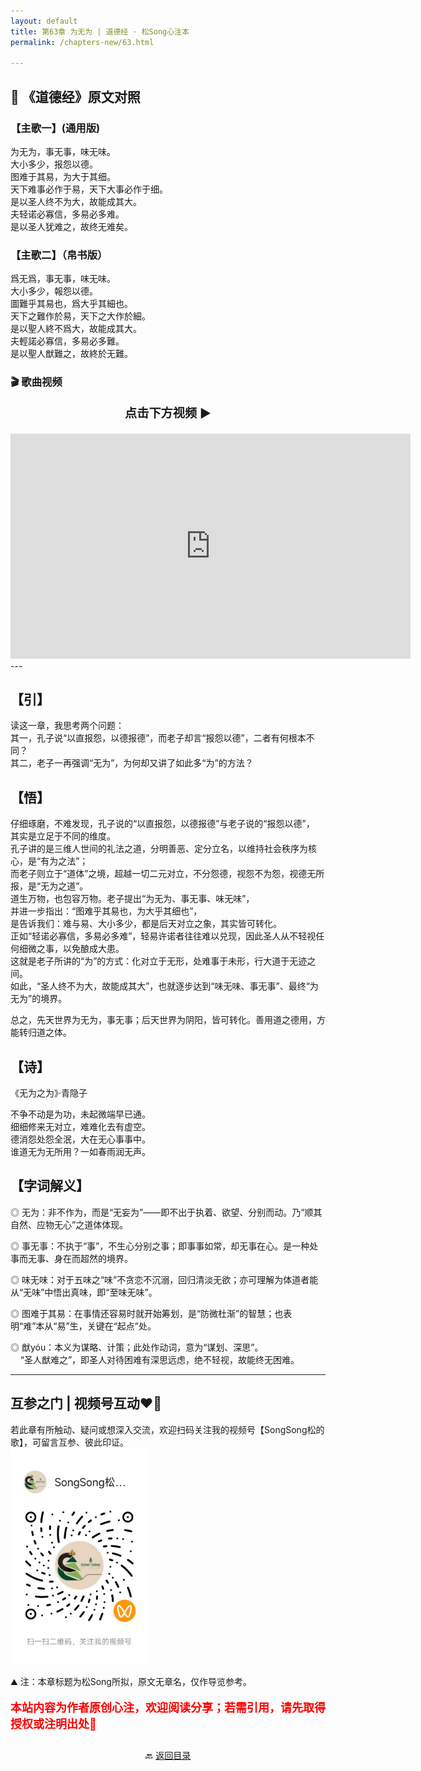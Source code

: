 ```yaml
---
layout: default
title: 第63章 为无为 | 道德经 · 松Song心注本
permalink: /chapters-new/63.html

---
```


## 📜 《道德经》原文对照
### 【主歌一】(通用版)
为无为，事无事，味无味。<br>
大小多少，报怨以德。<br>
图难于其易，为大于其细。<br>
天下难事必作于易，天下大事必作于细。<br>
是以圣人终不为大，故能成其大。<br>
夫轻诺必寡信，多易必多难。<br>
是以圣人犹难之，故终无难矣。<br>

### 【主歌二】（帛书版）
爲无爲，事无事，味无味。<br>
大小多少，報怨以德。<br>
圖難乎其易也，爲大乎其細也。<br>
天下之難作於易，天下之大作於細。<br>
是以聖人終不爲大，故能成其大。<br> 
夫輕諾必寡信，多易必多難。<br>
是以聖人猷難之，故終於无難。<br>

### 🎬 歌曲视频
<p style="text-align:center; font-size:1.2rem; font-weight:bold;">
  点击下方视频 ▶️
</p>

<iframe
  src="https://streamable.com/e/nf1cv2"
  width="640"
  height="360"
  frameborder="0"
  allowfullscreen
  loading="lazy">
</iframe>
---

## 【引】
读这一章，我思考两个问题：<br>
其一，孔子说“以直报怨，以德报德”，而老子却言“报怨以德”，二者有何根本不同？<br>
其二，老子一再强调“无为”，为何却又讲了如此多“为”的方法？<br>

## 【悟】
仔细琢磨，不难发现，孔子说的“以直报怨，以德报德”与老子说的“报怨以德”， 其实是立足于不同的维度。<br>
孔子讲的是三维人世间的礼法之道，分明善恶、定分立名，以维持社会秩序为核心，是“有为之法”；<br>
而老子则立于“道体”之境，超越一切二元对立，不分怨德，视怨不为怨，视德无所报，是“无为之道”。<br>
道生万物，也包容万物。老子提出“为无为、事无事、味无味”，<br>
并进一步指出：“图难乎其易也，为大乎其细也”，<br>
是告诉我们：难与易、大小多少，都是后天对立之象，其实皆可转化。<br>
正如“轻诺必寡信，多易必多难”，轻易许诺者往往难以兑现，因此圣人从不轻视任何细微之事，以免酿成大患。<br>
这就是老子所讲的“为”的方式：化对立于无形，处难事于未形，行大道于无迹之间。<br>
如此，“圣人终不为大，故能成其大”，也就逐步达到“味无味、事无事”、最终“为无为”的境界。<br>

总之，先天世界为无为，事无事；后天世界为阴阳，皆可转化。善用道之德用，方能转归道之体。<br>

## 【诗】
《无为之为》·青隐子<br>

不争不动是为功，未起微端早已通。<br>
细细修来无对立，难难化去有虚空。<br>
德消怨处怨全泯，大在无心事事中。<br>
谁道无为无所用？一如春雨润无声。<br>

## 【字词解义】

◎ 无为：非不作为，而是“无妄为”——即不出于执着、欲望、分别而动。乃“顺其自然、应物无心”之道体体现。<br>

◎ 事无事：不执于“事”，不生心分别之事；即事事如常，却无事在心。是一种处事而无事、身在而超然的境界。<br>

◎ 味无味：对于五味之“味”不贪恋不沉溺，回归清淡无欲；亦可理解为体道者能从“无味”中悟出真味，即“至味无味”。<br>

◎ 图难于其易：在事情还容易时就开始筹划，是“防微杜渐”的智慧；也表明“难”本从“易”生，关键在“起点”处。<br>

◎ 猷yóu：本义为谋略、计策；此处作动词，意为“谋划、深思”。<br>
&nbsp;&nbsp;&nbsp;&nbsp;“圣人猷难之”，即圣人对待困难有深思远虑，绝不轻视，故能终无困难。<br>

---
##  互参之门 | 视频号互动❤️🤝

若此章有所触动、疑问或想深入交流，欢迎扫码关注我的视频号【SongSong松的歌】，可留言互参、彼此印证。<br>
<img src="../img/qrcode_songsong.jpg" alt="扫码进入视频号" width="220">

⛰️ 注：本章标题为松Song所拟，原文无章名，仅作导览参考。<br>
<p style="color:red; font-size:18px; font-weight:bold;">
本站内容为作者原创心注，欢迎阅读分享；若需引用，请先取得授权或注明出处🙏
</p>

<p style="text-align:center; margin-top:2em;">
  🔙 <a href="{{ '/' | relative_url }}#catalog">返回目录</a>
</p>
